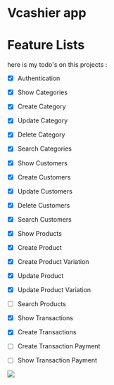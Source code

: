 # Vcashier app

# Feature Lists
here is my todo's on this projects :
 - [x] Authentication
 - [x] Show Categories
 - [x] Create Category
 - [x] Update Category
 - [x] Delete Category
 - [x] Search Categories
 - [x] Show Customers
 - [x] Create Customers
 - [x] Update Customers
 - [x] Delete Customers
 - [x] Search Customers
 - [x] Show Products
 - [x] Create Product
 - [x] Create Product Variation
 - [x] Update Product
 - [x] Update Product Variation
 - [ ] Search Products
 - [x] Show Transactions
 - [x] Create Transactions
 - [ ] Create Transaction Payment
 - [ ] Show Transaction Payment


![](https://geps.dev/progress/85)
